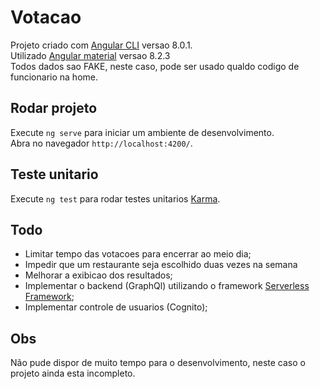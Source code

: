 # Votacao

Projeto criado com  [Angular CLI](https://github.com/angular/angular-cli) versao 8.0.1. <br/>
Utilizado [Angular material](https://material.angular.io/) versao 8.2.3 <br/>
Todos dados sao FAKE, neste caso, pode ser usado qualdo codigo de funcionario na home.

## Rodar projeto

Execute `ng serve` para iniciar um ambiente de desenvolvimento.  <br/>
Abra no navegador `http://localhost:4200/`.

## Teste unitario

Execute `ng test` para rodar testes unitarios [Karma](https://karma-runner.github.io).

## Todo

* Limitar tempo das votacoes para encerrar ao meio dia;
* Impedir que um restaurante seja escolhido duas vezes na semana
* Melhorar a exibicao dos resultados;
* Implementar o backend (GraphQl) utilizando o framework [Serverless Framework](https://serverless.com/);
* Implementar controle de usuarios (Cognito);

## Obs

Não pude dispor de muito tempo para o desenvolvimento, neste caso o projeto ainda esta incompleto.
